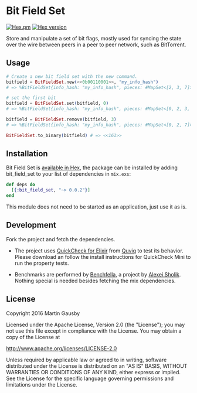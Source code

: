 # Bit Field Set

[![Hex.pm](https://img.shields.io/hexpm/l/bit_field_set.svg "Apache 2.0 Licensed")](https://github.com/gausby/bit_field_set/blob/master/LICENSE)
[![Hex version](https://img.shields.io/hexpm/v/bit_field_set.svg "Hex version")](https://hex.pm/packages/bit_field_set)

Store and manipulate a set of bit flags, mostly used for syncing the state over the wire between peers in a peer to peer network, such as BitTorrent.


## Usage

```elixir
# Create a new bit field set with the new command.
bitfield = BitFieldSet.new(<<0b00110001>>, "my_info_hash")
# => %BitFieldSet{info_hash: "my_info_hash", pieces: #MapSet<[2, 3, 7]>, size: 8}

# set the first bit
bitfield = BitFieldSet.set(bitfield, 0)
# => %BitFieldSet{info_hash: "my_info_hash", pieces: #MapSet<[0, 2, 3, 7]>, size: 8}

bitfield = BitFieldSet.remove(bitfield, 3)
# => %BitFieldSet{info_hash: "my_info_hash", pieces: #MapSet<[0, 2, 7]>, size: 8}

BitFieldSet.to_binary(bitfield) # => <<161>>
```


## Installation

Bit Field Set is [available in Hex](https://hex.pm/packages/bit_field_set), the package can be installed by adding  bit_field_set to your list of dependencies in `mix.exs`:

``` elixir
def deps do
  [{:bit_field_set, "~> 0.0.2"}]
end
```

This module does not need to be started as an application, just use it as is.


## Development

Fork the project and fetch the dependencies.

  * The project uses [QuickCheck for Elixir](https://github.com/Quviq/eqc_ex/) from [Quviq](http://quviq.com/) to test its behavior. Please download an follow the install instructions for QuickCheck Mini to run the property tests.

  * Benchmarks are performed by [Benchfella](https://github.com/alco/benchfella), a project by [Alexei Sholik](https://github.com/alco). Nothing special is needed besides fetching the mix dependencies.


## License

Copyright 2016 Martin Gausby

Licensed under the Apache License, Version 2.0 (the "License"); you may not use this file except in compliance with the License. You may obtain a copy of the License at

http://www.apache.org/licenses/LICENSE-2.0

Unless required by applicable law or agreed to in writing, software distributed under the License is distributed on an "AS IS" BASIS, WITHOUT WARRANTIES OR CONDITIONS OF ANY KIND, either express or implied. See the License for the specific language governing permissions and limitations under the License.
